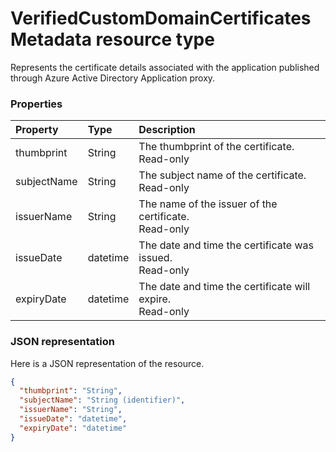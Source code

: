 # VerifiedCustomDomainCertificatesMetadata resource type

Represents the certificate details associated with the application published through Azure Active Directory Application proxy.

### Properties
| Property	   | Type	|Description|
|:---------------|:--------|:----------|
|thumbprint|String|The thumbprint of the certificate.<BR>Read-only|
|subjectName|String|The subject name of the certificate.<BR>Read-only|
|issuerName|String|The name of the issuer of the certificate.<BR>Read-only|
|issueDate|datetime|The date and time the certificate was issued.<BR>Read-only|
|expiryDate|datetime|The date and time the certificate will expire.<BR>Read-only|

### JSON representation

Here is a JSON representation of the resource.

<!-- {
  "blockType": "resource",
  "optionalProperties": [

  ],
  "@odata.type": "microsoft.graph.connector"
}-->

```json
{
  "thumbprint": "String",
  "subjectName": "String (identifier)",
  "issuerName": "String",
  "issueDate": "datetime",
  "expiryDate": "datetime"
}

```

<!-- uuid: de57c521-8b98-44a5-b6e3-dd7733efe847
2015-10-25 14:57:30 UTC -->
<!-- {
  "type": "#page.annotation",
  "description": "VerifiedCustomDomainCertificatesMetadata resource",
  "keywords": "",
  "section": "documentation",
  "tocPath": ""
}-->

